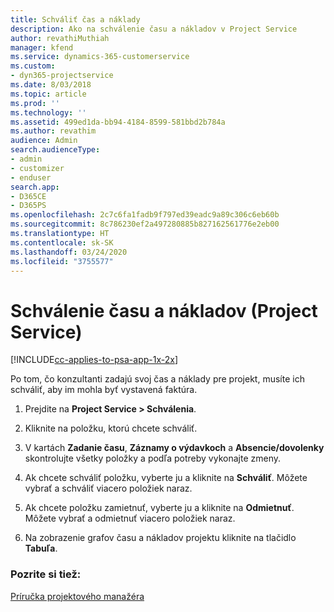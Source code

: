 ```yaml
---
title: Schváliť čas a náklady
description: Ako na schválenie času a nákladov v Project Service
author: revathiMuthiah
manager: kfend
ms.service: dynamics-365-customerservice
ms.custom:
- dyn365-projectservice
ms.date: 8/03/2018
ms.topic: article
ms.prod: ''
ms.technology: ''
ms.assetid: 499ed1da-bb94-4184-8599-581bbd2b784a
ms.author: revathim
audience: Admin
search.audienceType:
- admin
- customizer
- enduser
search.app:
- D365CE
- D365PS
ms.openlocfilehash: 2c7c6fa1fadb9f797ed39eadc9a89c306c6eb60b
ms.sourcegitcommit: 8c786230ef2a497280885b827162561776e2eb00
ms.translationtype: HT
ms.contentlocale: sk-SK
ms.lasthandoff: 03/24/2020
ms.locfileid: "3755577"
---
```

# <a name="approve-time-and-expenses-project-service"></a>Schválenie času a nákladov (Project Service)

[!INCLUDE[cc-applies-to-psa-app-1x-2x](../includes/cc-applies-to-psa-app-1x-2x.md)]

Po tom, čo konzultanti zadajú svoj čas a náklady pre projekt, musíte ich schváliť, aby im mohla byť vystavená faktúra.  
  
1.  Prejdite na **Project Service > Schválenia**.  
  
2.  Kliknite na položku, ktorú chcete schváliť.  
  
3.  V kartách **Zadanie času**, **Záznamy o výdavkoch** a **Absencie/dovolenky** skontrolujte všetky položky a podľa potreby vykonajte zmeny.  
  
4.  Ak chcete schváliť položku, vyberte ju a kliknite na **Schváliť**. Môžete vybrať a schváliť viacero položiek naraz.  
  
5.  Ak chcete položku zamietnuť, vyberte ju a kliknite na **Odmietnuť**. Môžete vybrať a odmietnuť viacero položiek naraz.  
  
6.  Na zobrazenie grafov času a nákladov projektu kliknite na tlačidlo **Tabuľa**.  
  
### <a name="see-also"></a>Pozrite si tiež:  
 [Príručka projektového manažéra](../project-service/project-manager-guide.md)
